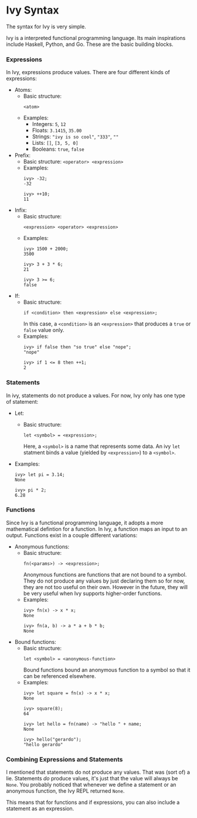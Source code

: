 # Ivy Syntax

The syntax for Ivy is very simple. 

Ivy is a interpreted functional programming language. Its main inspirations 
include Haskell, Python, and Go. These are the basic building blocks.

### Expressions
In Ivy, expressions produce values. There are four different kinds of 
expressions:

- Atoms: 
  - Basic structure:
    ```
    <atom>
    ```
  - Examples:
    - Integers: `5`, `12`
    - Floats: `3.1415`, `35.00`
    - Strings: `"ivy is so cool"`, `"333"`, `""`
    - Lists: `[]`, `[3, 5, 0]`
    - Booleans: `true`, `false`
- Prefix: 
  - Basic structure: `<operator> <expression>`
  - Examples:
    ```
    ivy> -32;
    -32

    ivy> ++10;
    11
    ```
- Infix:
  - Basic structure: 
    ```
    <expression> <operator> <expression>
    ``` 
  - Examples:
    ```
    ivy> 1500 + 2000;
    3500

    ivy> 3 + 3 * 6;
    21

    ivy> 3 >= 6;
    false
    ```
- If:
  - Basic structure: 
    ```
    if <condition> then <expression> else <expression>;
    ```
    In this case, a `<condition>` is an `<expression>` that produces a `true` 
    or `false` value only.
  - Examples:
    ```
    ivy> if false then "so true" else "nope";
    "nope"

    ivy> if 1 <= 8 then ++1;
    2
    ```

### Statements
In ivy, statements do not produce a values. For now, Ivy only has one type of
statement:

- Let:
  - Basic structure:
    ```
    let <symbol> = <expression>;
    ```
    Here, a `<symbol>` is a name that represents some data. An ivy `let` 
    statment binds a value (yielded by `<expression>`) to a `<symbol>`.

 - Examples:
    ```
    ivy> let pi = 3.14;
    None
    
    ivy> pi * 2;
    6.28 
    ```

### Functions
Since Ivy is a functional programming language, it adopts a more mathematical 
defintion for a function. In Ivy, a function maps an input to an output. 
Functions exist in a couple different variations:

- Anonymous functions:
  - Basic structure:
    ```
    fn(<params>) -> <expression>;
    ```
    Anonymous functions are functions that are not bound to a symbol. They do 
    not produce any values by just declaring them so for now, they are not too 
    useful on their own. However in the future, they will be very useful when 
    Ivy supports higher-order functions.
  - Examples:
    ```
    ivy> fn(x) -> x * x;
    None

    ivy> fn(a, b) -> a * a + b * b;
    None
    ```
- Bound functions:
  - Basic structure:
    ```
    let <symbol> = <anonymous-function>
    ```
    Bound functions bound an anonymous function to a symbol so that it can be 
    referenced elsewhere.
  - Examples:
    ```
    ivy> let square = fn(x) -> x * x;
    None

    ivy> square(8);
    64

    ivy> let hello = fn(name) -> "hello " + name;
    None

    ivy> hello("gerardo");
    "hello gerardo"
    ```

### Combining Expressions and Statements
I mentioned that statements do not produce any values. That was (sort of) a 
lie. Statements *do* produce values, it's just that the value will always be 
`None`. You probably noticed that whenever we define a statement or an 
anonymous function, the Ivy REPL returned `None`. 

This means that for functions and if expressions, you can also include a statement as an expression.